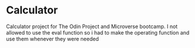 # Calculator
Calculator project for The Odin Project and Microverse bootcamp.
I not allowed to use the eval function so i had to make the operating function and use them whenever they were needed